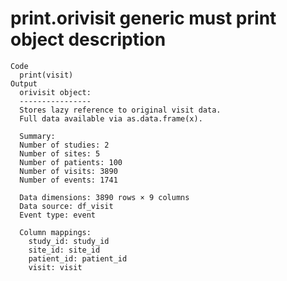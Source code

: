 # print.orivisit generic must print object description

    Code
      print(visit)
    Output
      orivisit object:
      ----------------
      Stores lazy reference to original visit data.
      Full data available via as.data.frame(x).
      
      Summary:
      Number of studies: 2
      Number of sites: 5
      Number of patients: 100
      Number of visits: 3890
      Number of events: 1741
      
      Data dimensions: 3890 rows × 9 columns
      Data source: df_visit
      Event type: event
      
      Column mappings:
        study_id: study_id
        site_id: site_id
        patient_id: patient_id
        visit: visit

